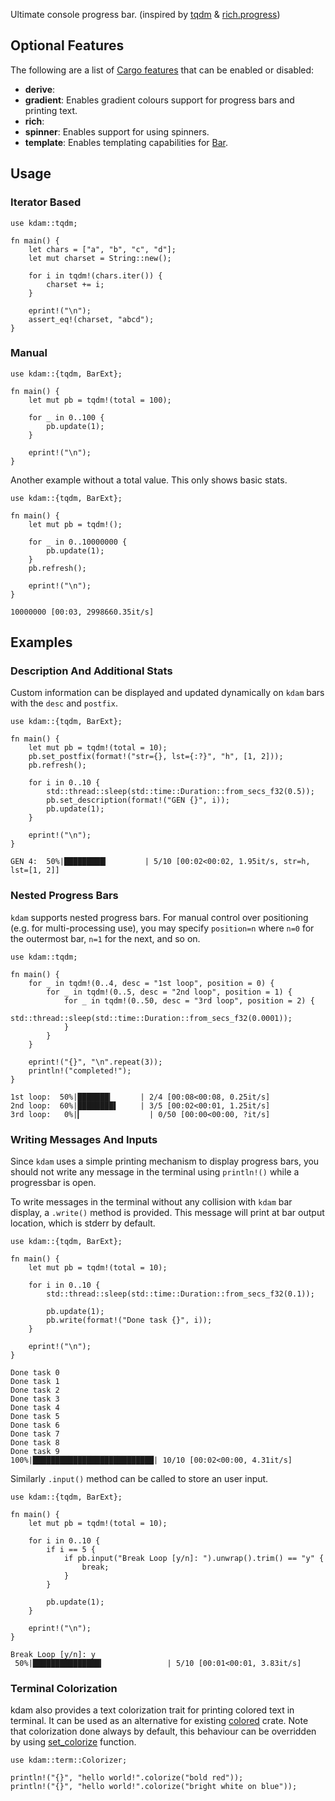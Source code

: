 Ultimate console progress bar. (inspired by [tqdm](https://github.com/tqdm/tqdm) & [rich.progress](https://rich.readthedocs.io/en/latest/progress.html))

## Optional Features

The following are a list of [Cargo features](https://doc.rust-lang.org/stable/cargo/reference/manifest.html#the-features-section) that can be enabled or disabled:

- **derive**: 
- **gradient**: Enables gradient colours support for progress bars and printing text.
- **rich**: 
- **spinner**: Enables support for using spinners. 
- **template**: Enables templating capabilities for [Bar](crate::Bar).

## Usage

### Iterator Based

```
use kdam::tqdm;

fn main() {
    let chars = ["a", "b", "c", "d"];
    let mut charset = String::new();

    for i in tqdm!(chars.iter()) {
        charset += i;
    }

    eprint!("\n");
    assert_eq!(charset, "abcd");
}
```

### Manual

```
use kdam::{tqdm, BarExt};

fn main() {
    let mut pb = tqdm!(total = 100);

    for _ in 0..100 {
        pb.update(1);
    }

    eprint!("\n");
}
```

Another example without a total value. This only shows basic stats.

```
use kdam::{tqdm, BarExt};

fn main() {
    let mut pb = tqdm!();

    for _ in 0..10000000 {
        pb.update(1);
    }
    pb.refresh();

    eprint!("\n");
}
```

```text
10000000 [00:03, 2998660.35it/s]
```

## Examples

### Description And Additional Stats

Custom information can be displayed and updated dynamically on `kdam` bars with the `desc` and `postfix`.

```
use kdam::{tqdm, BarExt};

fn main() {
    let mut pb = tqdm!(total = 10);
    pb.set_postfix(format!("str={}, lst={:?}", "h", [1, 2]));
    pb.refresh();

    for i in 0..10 {
        std::thread::sleep(std::time::Duration::from_secs_f32(0.5));
        pb.set_description(format!("GEN {}", i));
        pb.update(1);
    }
    
    eprint!("\n");
}
```

```text
GEN 4:  50%|█████████▎        | 5/10 [00:02<00:02, 1.95it/s, str=h, lst=[1, 2]]
```

### Nested Progress Bars

`kdam` supports nested progress bars. For manual control over positioning (e.g. for multi-processing use), you may specify `position=n` where `n=0` for the outermost bar, `n=1` for the next, and so on.

```
use kdam::tqdm;

fn main() {
    for _ in tqdm!(0..4, desc = "1st loop", position = 0) {
        for _ in tqdm!(0..5, desc = "2nd loop", position = 1) {
            for _ in tqdm!(0..50, desc = "3rd loop", position = 2) {
                std::thread::sleep(std::time::Duration::from_secs_f32(0.0001));
            }
        }
    }

    eprint!("{}", "\n".repeat(3));
    println!("completed!");
}
```

```text
1st loop:  50%|███████▎      | 2/4 [00:08<00:08, 0.25it/s]
2nd loop:  60%|████████▌     | 3/5 [00:02<00:01, 1.25it/s]
3rd loop:   0%|▎               | 0/50 [00:00<00:00, ?it/s]
```

### Writing Messages And Inputs

Since `kdam` uses a simple printing mechanism to display progress bars, you should not write any message in the terminal using `println!()` while a progressbar is open.

To write messages in the terminal without any collision with `kdam` bar display, a `.write()` method is provided. This message will print at bar output location, which is stderr by default.

```
use kdam::{tqdm, BarExt};

fn main() {
    let mut pb = tqdm!(total = 10);

    for i in 0..10 {
        std::thread::sleep(std::time::Duration::from_secs_f32(0.1));

        pb.update(1);
        pb.write(format!("Done task {}", i));
    }

    eprint!("\n");
}
```

```text
Done task 0
Done task 1
Done task 2
Done task 3
Done task 4
Done task 5
Done task 6
Done task 7
Done task 8
Done task 9
100%|███████████████████████████| 10/10 [00:02<00:00, 4.31it/s]
```

Similarly `.input()` method can be called to store an user input.

```
use kdam::{tqdm, BarExt};

fn main() {
    let mut pb = tqdm!(total = 10);

    for i in 0..10 {
        if i == 5 {
            if pb.input("Break Loop [y/n]: ").unwrap().trim() == "y" {
                break;
            }
        }

        pb.update(1);
    }

    eprint!("\n");
}
```

```text
Break Loop [y/n]: y
 50%|███████████████▎              | 5/10 [00:01<00:01, 3.83it/s]
```

### Terminal Colorization

kdam also provides a text colorization trait for printing colored text in terminal. It can be used as an alternative for existing [colored](https://github.com/mackwic/colored) crate. Note that colorization done always by default, this behaviour can be overridden by using [set_colorize](https://docs.rs/kdam/latest/kdam/term/fn.set_colorize.html) function.

```
use kdam::term::Colorizer;

println!("{}", "hello world!".colorize("bold red"));
println!("{}", "hello world!".colorize("bright white on blue"));
```
